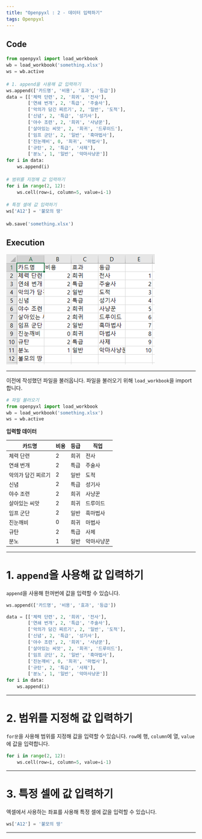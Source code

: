 ```yaml
---
title: "Openpyxl : 2 - 데이터 입력하기"
tags: Openpyxl
---
```






## Code

```python
from openpyxl import load_workbook
wb = load_workbook('something.xlsx')
ws = wb.active

# 1. append을 사용해 값 입력하기
ws.append(['카드명', '비용', '효과', '등급'])
data = [['체력 단련', 2, '희귀', '전사'],
        ['연쇄 번개', 2, '특급', '주술사'],
        ['악의가 담긴 찌르기', 2, '일반', '도적'],
        ['신념', 2, '특급', '성기사'],
        ['야수 조련', 2, '희귀', '사냥꾼'],
        ['살아있는 씨앗', 2, '희귀', '드루이드'],
        ['임프 군단', 2, '일반', '흑마법사'],
        ['진눈깨비', 0, '희귀', '마법사'],
        ['규탄', 2, '특급', '사제'],
        ['분노', 1, '일반', '악마사냥꾼']]
for i in data:
    ws.append(i)

# 범위를 지정해 값 입력하기
for i in range(2, 12):
    ws.cell(row=i, column=5, value=i-1)

# 특정 셀에 값 입력하기
ws['A12'] = '불모의 땅'

wb.save('something.xlsx')
```



## Execution

![](https://github.com/B31l/B31l/blob/main/img-io/Openpyxl/2%EB%A7%88%EB%AC%B4%EB%A6%AC.png?raw=true)





---



이전에 작성했던 파일을 불러옵니다. 파일을 불러오기 위해 `load_workbook`을 import 합니다.

```python
# 파일 불러오기
from openpyxl import load_workbook
wb = load_workbook('something.xlsx')
ws = wb.active
```

**입력할 데이터**

| 카드명             | 비용 | 등급 | 직업       |
| ------------------ | ---- | :--- | ---------- |
| 체력 단련          | 2    | 희귀 | 전사       |
| 연쇄 번개          | 2    | 특급 | 주술사     |
| 악의가 담긴 찌르기 | 2    | 일반 | 도적       |
| 신념               | 2    | 특급 | 성기사     |
| 야수 조련          | 2    | 희귀 | 사냥꾼     |
| 살아있는 씨앗      | 2    | 희귀 | 드루이드   |
| 임프 군단          | 2    | 일반 | 흑마법사   |
| 진눈깨비           | 0    | 희귀 | 마법사     |
| 규탄               | 2    | 특급 | 사제       |
| 분노               | 1    | 일반 | 악마사냥꾼 |



---



# 1. `append`을 사용해 값 입력하기

`append`을 사용해 한꺼번에 값을 입력할 수 있습니다.

```python
ws.append(['카드명', '비용', '효과', '등급'])
```

```python
data = [['체력 단련', 2, '희귀', '전사'],
        ['연쇄 번개', 2, '특급', '주술사'],
        ['악의가 담긴 찌르기', 2, '일반', '도적'],
        ['신념', 2, '특급', '성기사'],
        ['야수 조련', 2, '희귀', '사냥꾼'],
        ['살아있는 씨앗', 2, '희귀', '드루이드'],
        ['임프 군단', 2, '일반', '흑마법사'],
        ['진눈깨비', 0, '희귀', '마법사'],
        ['규탄', 2, '특급', '사제'],
        ['분노', 1, '일반', '악마사냥꾼']]
for i in data:
    ws.append(i)
```



---



# 2. 범위를 지정해 값 입력하기

`for문`을 사용해 범위를 지정해 값을 입력할 수 있습니다. `row`에 행, `column`에 열, `value`에 값을 입력합니다. 

```python
for i in range(2, 12):
    ws.cell(row=i, column=5, value=i-1)
```



---



# 3. 특정 셀에 값 입력하기

엑셀에서 사용하는 좌표를 사용해 특정 셀에 값을 입력할 수 있습니다.

```python
ws['A12'] = '불모의 땅'
```



---

